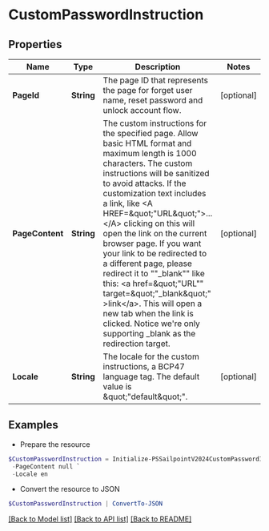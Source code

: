 # CustomPasswordInstruction
## Properties

Name | Type | Description | Notes
------------ | ------------- | ------------- | -------------
**PageId** | **String** | The page ID that represents the page for forget user name, reset password and unlock account flow. | [optional] 
**PageContent** | **String** | The custom instructions for the specified page. Allow basic HTML format and maximum length is 1000 characters. The custom instructions will be sanitized to avoid attacks. If the customization text includes a link, like &lt;A HREF&#x3D;\&quot;&quot;URL\&quot;&quot;&gt;...&lt;/A&gt; clicking on this will open the link on the current browser page. If you want your link to be redirected to a different page, please redirect it to &quot;&quot;_blank&quot;&quot; like this: &lt;a href&#x3D;\&quot;&quot;URL&quot;&quot; target&#x3D;\&quot;&quot;_blank\&quot;&quot; &gt;link&lt;/a&gt;. This will open a new tab when the link is clicked. Notice we&#39;re only supporting _blank as the redirection target. | [optional] 
**Locale** | **String** | The locale for the custom instructions, a BCP47 language tag. The default value is \&quot;&quot;default\&quot;&quot;. | [optional] 

## Examples

- Prepare the resource
```powershell
$CustomPasswordInstruction = Initialize-PSSailpointV2024CustomPasswordInstruction  -PageId null `
 -PageContent null `
 -Locale en
```

- Convert the resource to JSON
```powershell
$CustomPasswordInstruction | ConvertTo-JSON
```

[[Back to Model list]](../README.md#documentation-for-models) [[Back to API list]](../README.md#documentation-for-api-endpoints) [[Back to README]](../README.md)

